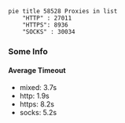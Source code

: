 
```mermaid
pie title 58528 Proxies in list
    "HTTP" : 27011
    "HTTPS": 8936
    "SOCKS" : 30034
```

### Some Info
#### Average Timeout

- mixed: 3.7s
- http: 1.9s
- https: 8.2s
- socks: 5.2s